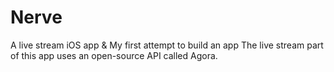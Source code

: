 # Nerve
A live stream iOS app & My first attempt to build an app
The live stream part of this app uses an open-source API called Agora.

